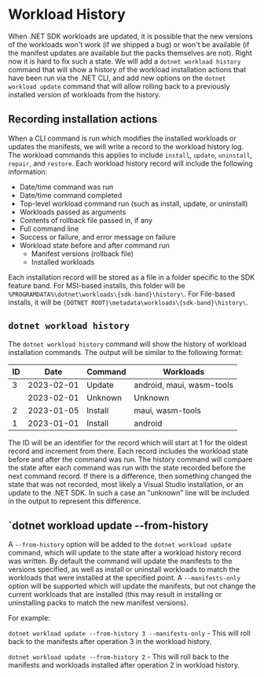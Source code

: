 # Workload History

When .NET SDK workloads are updated, it is possible that the new versions of the workloads won't work (if we shipped a bug) or won't be available (if the manifest updates are available but the packs themselves are not).  Right now it is hard to fix such a state.  We will add a `dotnet workload history` command that will show a history of the workload installation actions that have been run via the .NET CLI, and add new options on the `dotnet workload update` command that will allow rolling back to a previously installed version of workloads from the history.

## Recording installation actions

When a CLI command is run which modifies the installed workloads or updates the manifests, we will write a record to the workload history log.  The workload commands this applies to include `install`, `update`, `uninstall`, `repair`, and `restore`.  Each workload history record will include the following information:

- Date/time command was run
- Date/time command completed
- Top-level workload command run (such as install, update, or uninstall)
- Workloads passed as arguments
- Contents of rollback file passed in, if any
- Full command line
- Success or failure, and error message on failure
- Workload state before and after command run
  - Manifest versions (rollback file)
  - Installed workloads

Each installation record will be stored as a file in a folder specific to the SDK feature band.  For MSI-based installs, this folder will be `%PROGRAMDATA%\dotnet\workloads\{sdk-band}\history\`.  For File-based installs, it will be `{DOTNET ROOT}\metadata\workloads\{sdk-band}\history\`.

## `dotnet workload history`

The `dotnet workload history` command will show the history of workload installation commands.  The output will be similar to the following format:

|ID|Date|Command|Workloads|
|--|----|-------|---------|
|3|2023-02-01|Update|android, maui, wasm-tools|
| |2023-02-01|Unknown|Unknown|
|2|2023-01-05|Install|maui, wasm-tools|
|1|2023-01-01|Install|android|

The ID will be an identifier for the record which will start at 1 for the oldest record and increment from there.  Each record includes the workload state before and after the command was run.  The history command will compare the state after each command was run with the state recorded before the next command record.  If there is a difference, then something changed the state that was not recorded, most likely a Visual Studio installation, or an update to the .NET SDK.  In such a case an "unknown" line will be included in the output to represent this difference.

## `dotnet workload update --from-history

A `--from-history` option will be added to the `dotnet workload update` command, which will update to the state after a workload history record was written. By default the command will update the manifests to the versions specified, as well as install or uninstall workloads to match the workloads that were installed at the specified point. A `--manifests-only` option will be supported which will update the manifests, but not change the current workloads that are installed (this may result in installing or uninstalling packs to match the new manifest versions).

For example:

`dotnet workload update --from-history 3 --manifests-only` - This will roll back to the manifests after operation 3 in the workload history.

`dotnet workload update --from-history 2` - This will roll back to the manifests and workloads installed after operation 2 in workload history.

